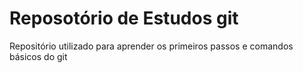 # Reposotório de Estudos git

Repositório utilizado para aprender os primeiros passos e comandos básicos do git 
